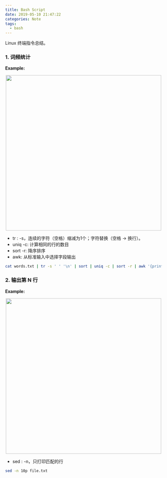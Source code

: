 ```yaml
---
title: Bash Script
date: 2019-05-10 21:47:22
categories: Note
tags:
  - bash
---
```


Linux 终端指令总结。

<!-- more --> 

### 1. 词频统计

**Example:** 

<div align=center>
	<img src="/images/leetcode_192.png" width = "500" align=center/>
</div>

* tr : -s，连续的字符（空格）缩减为1个；字符替换（空格 -> 换行）。
* uniq -c: 计算相同的行的数目
* sort -r: 降序排序
* awk: 从标准输入中选择字段输出


```bash
cat words.txt | tr -s ' ' '\n' | sort | uniq -c | sort -r | awk '{print $2, $1}'
```


### 2. 输出第 N 行

**Example:** 

<div align=center>
	<img src="/images/leetcode_192.png" width = "500" align=center/>
</div>

* sed : -n，只打印匹配的行


```bash
sed -n 10p file.txt
```




